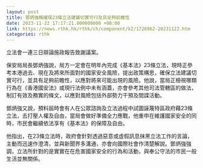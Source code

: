 ```yaml
---
layout: post
title: 鄧炳強稱確保23條立法建議切實可行及具足夠前瞻性
date: 2023-11-22 17:17:21.000000000 +08:00
link: https://news.rthk.hk/rthk/ch/component/k2/1728962-20231122.htm
categories: rthk
---
```


立法會一連三日辯論施政報告致謝議案。

保安局局長鄧炳強說，局方一定會在明年內完成《基本法》23條立法，現時正參考本港過去、現在及將來所面對的國家安全風險，提出政策構思，確保立法建議切實可行，並具有足夠前瞻性，以應對將來可能出現的風險。他說，當局正檢視哪類行為在《香港國安法》或現行法例中未有涵蓋，亦會參考其他司法管轄區的做法，制訂有效及務實的條文，以應對風險包括外部勢力干預及間諜活動。

鄧炳強又說，預料屆時會有人在公眾諮詢及立法過程中試圖誣蔑特區政府藉23條立法，去打壓人權及自由，當局會做好準備全力應戰，他重申在維護國家安全的同時，市民會繼續依法享有《基本法》的保障及自由。

他指出，在23條立法時，政府會針對透過惡意或虛假訊息抹黑立法工作的言論，主動而迅速作澄清，並與新聞界多溝通，亦會向國際社會作清楚解說。鄧炳強強調，立法所針對的是實實在在危害國家安全的行為和活動，與奉公守法的市民一般生活並無關係。
